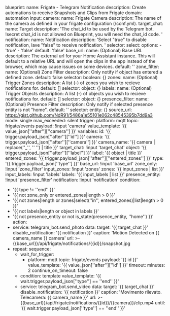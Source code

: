 blueprint:
  name: Frigate - Telegram Notification
  description: Create automations to receive Snapshots and Clips from Frigate
  domain: automation
  input:
    camera:
      name: Frigate Camera
      description: The name of the camera as defined in your frigate configuration (/conf.yml).
    target_chat:
      name: Target
      description: 'The chat_id to be used by the Telegram bot. 
                !secret chat_id is not allowed on Blueprint, you will need the chat_id code.
        '
    notification:
      name: Notification
      description: 'Select "true" to disable notification, lave "false" to receive
        notification.
        '
      selector:
        select:
          options:
          - 'true'
          - 'false'
      default: 'false'
    base_url:
      name: (Optional) Base URL
      description: The external url for your Home Assistant instance. This will default
        to a relative URL and will open the clips in the app instead of the browser,
        which may cause issues on some devices.
      default: ''
    zone_filter:
      name: (Optional) Zone Filter
      description: Only notify if object has entered a defined zone.
      default: false
      selector:
        boolean: {}
    zones:
      name: (Optional) Trigger Zones
      description: A list (-) of zones you wish to recieve notifications for.
      default: []
      selector:
        object: {}
    labels:
      name: (Optional) Trigger Objects
      description: A list (-) of objects you wish to recieve notifications for.
      default: []
      selector:
        object: {}
    presence_filter:
      name: (Optional) Presence Filter
      description: Only notify if selected presence entity is not "home".
      default: ''
      selector:
        entity: {}
  source_url: https://gist.github.com/NdR91/5486a1e55101e062c48545395b7dd9a3
mode: single
max_exceeded: silent
trigger:
  platform: mqtt
  topic: frigate/events
  payload: !input 'camera'
  value_template: '{{ value_json[''after''][''camera''] }}'
variables:
  id: '{{ trigger.payload_json[''after''][''id''] }}'
  camera: '{{ trigger.payload_json[''after''][''camera''] }}'
  camera_name: '{{ camera | replace(''_'', '' '') | title }}'
  target_chat: !input 'target_chat'
  object: '{{ trigger.payload_json[''after''][''label''] }}'
  label: '{{ object | title }}'
  entered_zones: '{{ trigger.payload_json[''after''][''entered_zones''] }}'
  type: '{{ trigger.payload_json[''type''] }}'
  base_url: !input 'base_url'
  zone_only: !input 'zone_filter'
  input_zones: !input 'zones'
  zones: '{{ input_zones | list }}'
  input_labels: !input 'labels'
  labels: '{{ input_labels | list }}'
  presence_entity: !input 'presence_filter'
  notification: !input 'notification'
condition:
- '{{ type != ''end'' }}'
- '{{ not zone_only or entered_zones|length > 0 }}'
- '{{ not zones|length or zones|select(''in'', entered_zones)|list|length > 0 }}'
- '{{ not labels|length or object in labels }}'
- '{{ not presence_entity or not is_state(presence_entity, ''home'') }}'
action:
- service: telegram_bot.send_photo
  data:
    target: '{{ target_chat }}'
    disable_notification: '{{ notification }}'
    caption: 'Motion Detected on {{ camera_name }} camera'
    url: >-
      {{base_url}}/api/frigate/notifications/{{id}}/snapshot.jpg
- repeat:
    sequence:
    - wait_for_trigger:
      - platform: mqtt
        topic: frigate/events
        payload: '{{ id }}'
        value_template: '{{ value_json[''after''][''id''] }}'
      timeout:
        minutes: 2
      continue_on_timeout: false
    - condition: template
      value_template: '{{ wait.trigger.payload_json[''type''] == ''end'' }}'
    - service: telegram_bot.send_video
      data:
        target: '{{ target_chat }}'
        disable_notification: '{{ notification }}'
        caption: 'Movimento rilevato. Telecamera: {{ camera_name }}'
        url: >-
          {{base_url}}/api/frigate/notifications/{{id}}/{{camera}}/clip.mp4
    until: '{{ wait.trigger.payload_json[''type''] == ''end'' }}'
